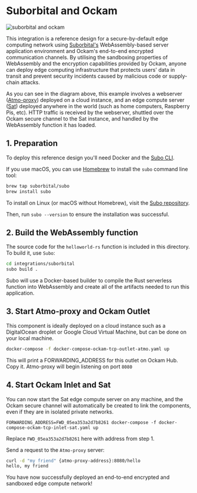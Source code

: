 # Suborbital and Ockam

<p><img alt="suborbital and ockam" src="./ockam-suborbital.png"></p>

This integration is a reference design for a secure-by-default edge computing network using [Suborbital's](https://suborbital.dev) WebAssembly-based server application environment and Ockam's end-to-end encrypted communication channels. By utilising the sandboxing properties of WebAssembly and the encryption capabilities provided by Ockam, anyone can deploy edge computing infrastructure that protects users' data in transit and prevent security incidents caused by malicious code or supply-chain attacks.

As you can see in the diagram above, this example involves a webserver ([Atmo-proxy](https://github.com/suborbital/atmo)) deployed on a cloud instance, and an edge compute server ([Sat](https://github.com/suborbital/sat)) deployed anywhere in the world (such as home computers, Raspberry Pis, etc). HTTP traffic is received by the webserver, shuttled over the Ockam secure channel to the Sat instance, and handled by the WebAssembly function it has loaded.

## 1. Preparation
To deploy this reference design you'll need Docker and the [Subo CLI](https://github.com/suborbital/subo).

If you use macOS, you can use [Homebrew](https://brew.sh) to install the `subo` command line tool:

```bash
brew tap suborbital/subo
brew install subo
```
To install on Linux (or macOS without Homebrew), visit the [Subo repository](https://github.com/suborbital/subo/releases).

Then, run `subo --version` to ensure the installation was successful.


## 2. Build the WebAssembly function
The source code for the `helloworld-rs` function is included in this directory. To build it, use `Subo`:
```bash
cd integrations/suborbital
subo build .
```
Subo will use a Docker-based builder to compile the Rust serverless function into WebAssembly and create all of the artifacts needed to run this application.


## 3. Start Atmo-proxy and Ockam Outlet
This component is ideally deployed on a cloud instance such as a DigitalOcean droplet or Google Cloud Virtual Machine, but can be done on your local machine.
```bash
docker-compose -f docker-compose-ockam-tcp-outlet-atmo.yaml up
```
This will print a FORWARDING_ADDRESS for this outlet on Ockam Hub. Copy it. Atmo-proxy will begin listening on port `8080`


## 4. Start Ockam Inlet and Sat
You can now start the Sat edge compute server on any machine, and the Ockam secure channel will automatically be created to link the components, even if they are in isolated private networks.
```
FORWARDING_ADDRESS=FWD_05ea353a2d7b8261 docker-compose -f docker-compose-ockam-tcp-inlet-sat.yaml up
```

Replace `FWD_05ea353a2d7b8261` here with address from step 1.

Send a request to the `Atmo-proxy` server:
```bash
curl -d "my friend" {atmo-proxy-address}:8080/hello
hello, my friend
```

You have now successfully deployed an end-to-end encrypted and sandboxed edge compute network!